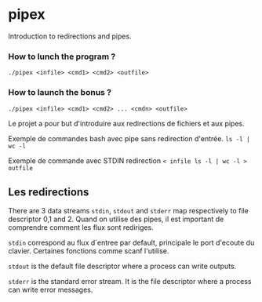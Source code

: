 # pipex
Introduction to redirections and pipes. 

### How to lunch the program ? 
``` ./pipex <infile> <cmd1> <cmd2> <outfile> ```
### How to launch the bonus ? 
``` ./pipex <infile> <cmd1> <cmd2> ... <cmdn> <outfile> ```

Le projet a pour but d'introduire aux redirections de fichiers et aux pipes. 


Exemple de commandes bash avec pipe sans redirection d'entrée.
``` ls -l | wc -l ```


Exemple de commande avec STDIN redirection
``` < infile ls -l | wc -l > outfile ```

## Les redirections

There are 3 data streams `stdin`, `stdout` and `stderr` map respectively to file descriptor 0,1 and 2.
Quand on utilise des pipes, il est important de comprendre comment les flux sont rediriges. 

`stdin` correspond au flux d´entree par default, principale le port d'ecoute du clavier. Certaines fonctions comme scanf l'utilise.

`stdout` is the default file descriptor where a process can write outputs.

`stderr` is the standard error stream. It is the file descriptor where a process can write error messages.
